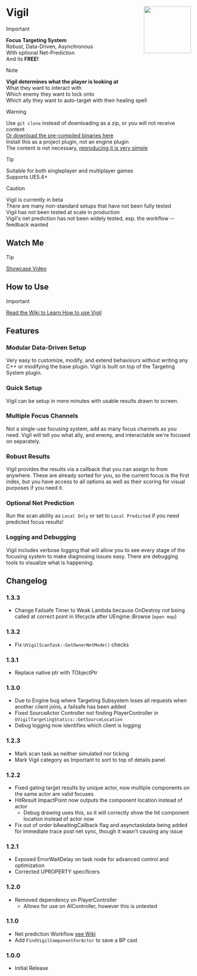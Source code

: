 # Vigil <img align="right" width=128, height=128 src="https://github.com/Vaei/Vigil/blob/main/Resources/Icon128.png">

> [!IMPORTANT]
> **Focus Targeting System**
> <br>Robust, Data-Driven, Asynchronous
> <br>With optional Net-Prediction
> <br>And its **FREE!**

> [!NOTE]
> **Vigil determines what the player is looking at**
> <br>What they want to interact with
> <br>Which enemy they want to lock onto
> <br>Which ally they want to auto-target with their healing spell

> [!WARNING]
> Use `git clone` instead of downloading as a zip, or you will not receive content
> <br>[Or download the pre-compiled binaries here](https://github.com/Vaei/Vigil/wiki/How-to-Use)
> <br>Install this as a project plugin, not an engine plugin
> <br>The content is not necessary, [reproducing it is very simple](https://github.com/Vaei/Vigil/wiki/Content-Creation)

> [!TIP]
> Suitable for both singleplayer and multiplayer games
> <br>Supports UE5.4+

> [!CAUTION]
> Vigil is currently in beta
> <br>There are many non-standard setups that have not been fully tested
> <br>Vigil has not been tested at scale in production
> <br>Vigil's net prediction has not been widely tested, esp. the workflow -- feedback wanted

## Watch Me

> [!TIP]
> [Showcase Video](https://youtu.be/fldDauZwYT8)

## How to Use
> [!IMPORTANT]
> [Read the Wiki to Learn How to use Vigil](https://github.com/Vaei/Vigil/wiki/How-to-Use)

## Features

### Modular Data-Driven Setup

Very easy to customize, modify, and extend behaviours without writing any C++ or modifying the base plugin. Vigil is built on top of the Targeting System plugin.

### Quick Setup

Vigil can be setup in mere minutes with usable results drawn to screen.

### Multiple Focus Channels

Not a single-use focusing system, add as many focus channels as you need. Vigil will tell you what ally, and enemy, and interactable we're focused on separately.

### Robust Results

Vigil provides the results via a callback that you can assign to from anywhere. These are already sorted for you, so the current focus is the first index, but you have access to all options as well as their scoring for visual purposes if you need it.

### Optional Net Prediction

Run the scan ability as `Local Only` or set to `Local Predicted` if you need predicted focus results!

### Logging and Debugging

Vigil includes verbose logging that will allow you to see every stage of the focusing system to make diagnosing issues easy. There are debugging tools to visualize what is happening.

## Changelog

### 1.3.3
* Change Failsafe Timer to Weak Lambda because OnDestroy not being called at correct point in lifecycle after UEngine::Browse (`open map`)

### 1.3.2
* Fix `UVigilScanTask::GetOwnerNetMode()` checks

### 1.3.1
* Replace native ptr with TObjectPtr

### 1.3.0
* Due to Engine bug where Targeting Subsystem loses all requests when another client joins, a failsafe has been added
* Fixed SourceActor Controller not finding PlayerController in `UVigilTargetingStatics::GetSourceLocation`
* Debug logging now identifies which client is logging

### 1.2.3
* Mark scan task as neither simulated nor ticking
* Mark Vigil category as Important to sort to top of details panel

### 1.2.2
* Fixed gating target results by unique actor, now multiple components on the same actor are valid focuses
* HitResult ImpactPoint now outputs the component location instead of actor
	* Debug drawing uses this, so it will correctly show the hit component location instead of actor now
* Fix out of order bAwaitingCallback flag and asynctaskdata being added for immediate trace post net sync, though it wasn't causing any issue


### 1.2.1
* Exposed ErrorWaitDelay on task node for advanced control and optimization
* Corrected UPROPERTY specificers

### 1.2.0
* Removed dependency on PlayerController
	* Allows for use on AIController, however this is untested

### 1.1.0
* Net prediction Workflow [see Wiki](https://github.com/Vaei/Vigil/wiki/Net-Prediction)
* Add `FindVigilComponentForActor` to save a BP cast

### 1.0.0
* Initial Release